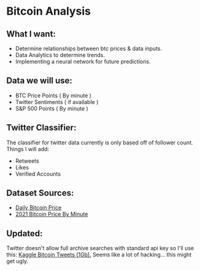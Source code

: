 # Bitcoin Analysis

<h2> What I want: </h2>
<ul> 
  <li> Determine relationships between btc prices & data inputs.
  <li> Data Analytics to determine trends.
  <li> Implementing a neural network for future predictions.
</ul>

<h2> Data we will use: </h2>

<ul>
  <li> BTC Price Points ( By minute )
  <li> Twitter Sentiments ( if available )
  <li> S&P 500 Points ( By minute )
</ul>

<h2> Twitter Classifier: </h2>
<p>
  The classifier for twitter data currently is only based off of follower count.
  Things I will add:
  <ul>
    <li> Retweets
    <li> Likes
    <li> Verified Accounts
  </ul>
</p>

<h2> Dataset Sources: </h2>
<ul>
  <li> <a href="https://www.kaggle.com/datasets/prasoonkottarathil/btcinusd?resource=download&select=BTC-Daily.csv">Daily Bitcoin Price</a>
  <li> <a href="https://www.kaggle.com/datasets/prasoonkottarathil/btcinusd?resource=download&select=BTC-2021min.csv">2021 Bitcoin Price By Minute</a>
</ul>

<h2> Updated: </h2>
<p> Twitter doesn't allow full archive searches with standard api key so I'll use
this: <a href="https://www.kaggle.com/datasets/kaushiksuresh147/bitcoin-tweets">Kaggle Bitcoin Tweets (1Gb).</a> Seems like a lot of hacking... this might get ugly.
